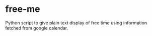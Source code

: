 # free-me
Python script to give plain text display of free time using information fetched from google calendar. 
